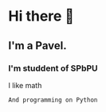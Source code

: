 # Hi there 👋

## I'm a Pavel.
### I'm studdent of SPbPU

I like math

```
And programming on Python
```
